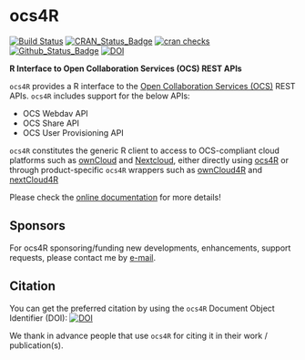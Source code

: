 # ocs4R

[![Build Status](https://travis-ci.org/eblondel/ocs4R.svg?branch=master)](https://travis-ci.org/eblondel/ocs4R)
[![CRAN_Status_Badge](http://www.r-pkg.org/badges/version/ocs4R)](https://cran.r-project.org/package=ocs4R)
[![cran checks](https://cranchecks.info/badges/worst/ocs4R)](https://cran.r-project.org/web/checks/check_results_ocs4R.html)
[![Github_Status_Badge](https://img.shields.io/badge/Github-0.1-blue.svg)](https://github.com/eblondel/ocs4R)
[![DOI](https://zenodo.org/badge/DOI/10.5281/zenodo.3663614.svg)](https://doi.org/10.5281/zenodo.3663614)

**R Interface to Open Collaboration Services (OCS) REST APIs**

``ocs4R`` provides a R interface to the [Open Collaboration Services (OCS)](http://www.open-collaboration-services.org/ocs/) REST APIs. ``ocs4R`` includes support for the below APIs:
* OCS Webdav API
* OCS Share API
* OCS User Provisioning API

``ocs4R`` constitutes the generic R client to access to OCS-compliant cloud platforms such as [ownCloud](https://owncloud.org/) and [Nextcloud](https://nextcloud.com/), either directly using [ocs4R](https://github.com/eblondel/ocs4R) or through product-specific ``ocs4R`` wrappers such as [ownCloud4R](https://github.com/eblondel/ownCloud4R) and [nextCloud4R](https://github.com/eblondel/nextCloud4R)

<a name="package_status"/>

Please check the [online documentation](https://github.com/eblondel/ocs4R/wiki) for more details!

## Sponsors

For ocs4R sponsoring/funding new developments, enhancements, support requests, please contact me by [e-mail](mailto:emmanuel.blondel1@gmail.com).

## Citation

You can get the preferred citation by using the ``ocs4R`` Document Object Identifier (DOI): [![DOI](https://zenodo.org/badge/DOI/10.5281/zenodo.3663614.svg)](https://doi.org/10.5281/zenodo.3663614)

We thank in advance people that use ``ocs4R`` for citing it in their work / publication(s). 
